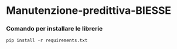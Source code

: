 # Manutenzione-predittiva-BIESSE

### Comando per installare le librerie
```pip install -r requirements.txt```
